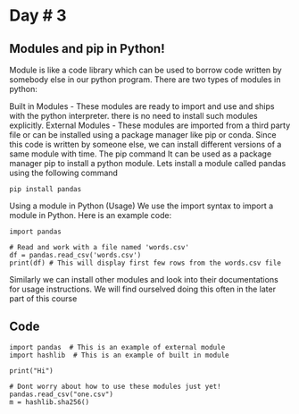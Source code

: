 # Day # 3 
## Modules and pip in Python!
Module is like a code library which can be used to borrow code written by somebody else in our python program. There are two types of modules in python:

Built in Modules - These modules are ready to import and use and ships with the python interpreter. there is no need to install such modules explicitly.
External Modules - These modules are imported from a third party file or can be installed using a package manager like pip or conda. Since this code is written by someone else, we can install different versions of a same module with time.
The pip command
It can be used as a package manager pip to install a python module. Lets install a module called pandas using the following command

``` 
pip install pandas
```

Using a module in Python (Usage)
We use the import syntax to import a module in Python. Here is an example code:

```
import pandas

# Read and work with a file named 'words.csv'
df = pandas.read_csv('words.csv')
print(df) # This will display first few rows from the words.csv file

```
Similarly we can install other modules and look into their documentations for usage instructions.
We will find ourselved doing this often in the later part of this course


## Code
```
import pandas  # This is an example of external module
import hashlib  # This is an example of built in module

print("Hi")

# Dont worry about how to use these modules just yet!
pandas.read_csv("one.csv")
m = hashlib.sha256()
```